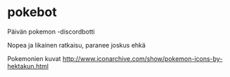 # pokebot
Päivän pokemon -discordbotti

Nopea ja likainen ratkaisu, paranee joskus ehkä

Pokemonien kuvat http://www.iconarchive.com/show/pokemon-icons-by-hektakun.html
